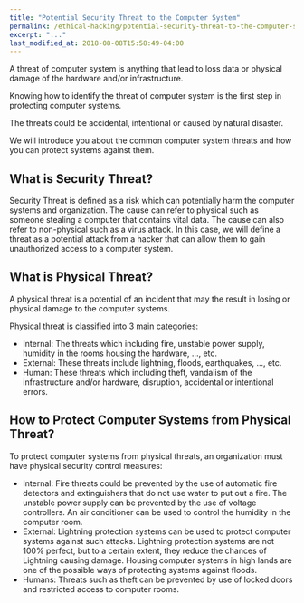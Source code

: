 ```yaml
---
title: "Potential Security Threat to the Computer System"
permalink: /ethical-hacking/potential-security-threat-to-the-computer-system
excerpt: "..."
last_modified_at: 2018-08-08T15:58:49-04:00
---
```


A threat of computer system is anything that lead to loss data or physical damage of the hardware and/or infrastructure. 

Knowing how to identify the threat of computer system is the first step in protecting computer systems.

The threats could be accidental, intentional or caused by natural disaster.

We will introduce you about the common computer system threats and how you can protect systems against them.

## What is Security Threat?

Security Threat is defined as a risk which can potentially harm the computer systems and organization. The cause can refer to physical such as someone stealing a computer that contains vital data. The cause can also refer to non-physical such as a virus attack. In this case, we will define a threat as a potential attack from a hacker that can allow them to gain unauthorized access to a computer system.

## What is Physical Threat?

A physical threat is a potential of an incident that may the result in losing or physical damage to the computer systems.

Physical threat is classified into 3 main categories:

* Internal: The threats which including fire, unstable power supply, humidity in the rooms housing the hardware, ..., etc.
* External: These threats include lightning, floods, earthquakes, ..., etc.
* Human: These threats which including theft, vandalism of the infrastructure and/or hardware, disruption, accidental or intentional errors.

## How to Protect Computer Systems from Physical Threat?

To protect computer systems from physical threats, an organization must have physical security control measures:

* Internal: Fire threats could be prevented by the use of automatic fire detectors and extinguishers that do not use water to put out a fire. The unstable power supply can be prevented by the use of voltage controllers. An air conditioner can be used to control the humidity in the computer room.
* External: Lightning protection systems can be used to protect computer systems against such attacks. Lightning protection systems are not 100% perfect, but to a certain extent, they reduce the chances of Lightning causing damage. Housing computer systems in high lands are one of the possible ways of protecting systems against floods.
* Humans: Threats such as theft can be prevented by use of locked doors and restricted access to computer rooms.

